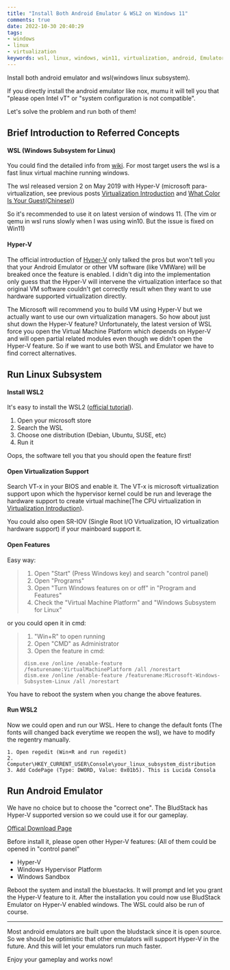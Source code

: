 ```yaml
---
title: "Install Both Android Emulator & WSL2 on Windows 11"
comments: true
date: 2022-10-30 20:40:29
tags:
- windows
- linux
- virtualization
keywords: wsl, linux, windows, win11, virtualization, android, Emulator, 安卓, 模拟器
---
```


Install both android emulator and wsl(windows linux subsystem).

If you directly install the android emulator like nox, mumu it will tell you that "please
open Intel vT" or "system configuration is not compatible".

Let's solve the problem and run both of them!

<!-- more -->

## Brief Introduction to Referred Concepts

#### WSL (Windows Subsystem for Linux)

You could find the detailed info from [wiki][1]. For most target users the wsl is a
fast linux virtual machine running windows.

The wsl released version 2 on May 2019 with Hyper-V (microsoft para-virtualization,
see previous posts [Virtualization Introduction][2] and [What Color Is Your Guest(Chinese)][3])

So it's recommended to use it on latest version of windows 11. (The vim or qemu in wsl runs
slowly when I was using win10. But the issue is fixed on Win11)

#### Hyper-V

The official introduction of [Hyper-V][4] only talked the pros but won't tell you that
your Android Emulator or other VM software (like VMWare) will be breaked once the feature
is enabled. I didn't dig into the implementation only guess that the Hyper-V will intervene
the virtualization interface so that original VM software couldn't get correctly result
when they want to use hardware supported virtualization directly.

The Microsoft will recommend you to build VM using Hyper-V but we actually want to use
our own virtualization managers. So how about just shut down the Hyper-V feature?
Unfortunately, the latest version of WSL force you open the Virtual Machine Platform
which depends on Hyper-V and will open partial related modules even though we didn't
open the Hyper-V feature. So if we want to use both WSL and Emulator we have to find
correct alternatives.

## Run Linux Subsystem

#### Install WSL2

It's easy to install the WSL2 ([official tutorial][5]).

1. Open your microsoft store
2. Search the WSL
3. Choose one distribution (Debian, Ubuntu, SUSE, etc)
4. Run it

Oops, the software tell you that you should open the feature first!

#### Open Virtualization Support

Search VT-x in your BIOS and enable it. The VT-x is microsoft virtualization
support upon which the hypervisor kernel could be run and leverage the hardware
support to create virtual machine(The CPU virtualization in [Virtualization Introduction][2]).

You could also open SR-IOV (Single Root I/O Virtualization, IO virtualization hardware support) if your mainboard support it.

#### Open Features

Easy way:

> 1. Open "Start" (Press Windows key) and search "control panel)
> 2. Open "Programs"
> 3. Open "Turn Windows features on or off" in "Program and Features"
> 4. Check the "Virtual Machine Platform" and "Windows Subsystem for Linux"

or you could open it in cmd:

> 1. "Win+R" to open running
> 2. Open "CMD" as Administrator
> 3. Open the feature in cmd:
>
> ```
> dism.exe /online /enable-feature /featurename:VirtualMachinePlatform /all /norestart
> dism.exe /online /enable-feature /featurename:Microsoft-Windows-Subsystem-Linux /all /norestart
> ```

You have to reboot the system when you change the above features.

#### Run WSL2

Now we could open and run our WSL. Here to change the default fonts (The fonts will changed back everytime we reopen the wsl), we have to modify the regentry manually.

```
1. Open regedit (Win+R and run regedit)
2. Computer\HKEY_CURRENT_USER\Console\your_linux_subsystem_distribution
3. Add CodePage (Type: DWORD, Value: 0x01b5). This is Lucida Consola
```

## Run Android Emulator

We have no choice but to choose the "correct one". The BludStack has Hyper-V supported version
so we could use it for our gameplay.

[Offical Download Page][6]

Before install it, please open other Hyper-V features: (All of them could be opened in "control panel"

- Hyper-V
- Windows Hypervisor Platform
- Windows Sandbox

Reboot the system and install the bluestacks. It will prompt and let you grant the Hyper-V feature to it. After the installation you could now use BludStack Emulator on Hyper-V enabled windows. The WSL could also be run of course.

---

Most android emulators are built upon the bludstack since it is open source. So we should be
optimistic that other emulators will support Hyper-V in the future. And this will let your
emulators run much faster.

Enjoy your gameplay and works now!


[1]: https://en.wikipedia.org/wiki/Windows_Subsystem_for_Linux
[2]: https://silentming.net/blog/2018/06/13/virtualization-intro-0/
[3]: https://silentming.net/blog/2017/02/28/xen-log-11-what-color-is-your-guest/
[4]: https://learn.microsoft.com/en-us/virtualization/hyper-v-on-windows/about/
[5]: https://learn.microsoft.com/en-us/windows/wsl/install
[6]: https://www.bluestacks.com/
